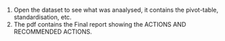 1. Open the dataset to see what was anaalysed, it contains the pivot-table, standardisation, etc.
2. The pdf contains the Final report showing the ACTIONS AND RECOMMENDED ACTIONS.

